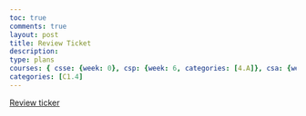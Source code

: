 ```yaml
---
toc: true
comments: true
layout: post
title: Review Ticket
description:
type: plans
courses: { csse: {week: 0}, csp: {week: 6, categories: [4.A]}, csa: {week: 0} }
categories: [C1.4]
---
```


[Review ticker](https://github.com/rayanesouuuu1234/student/issues/9#issue-1917923231)

